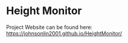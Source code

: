 # Height Monitor 
Project Website can be found here: https://johnsonlin2001.github.io/HeightMonitor/
